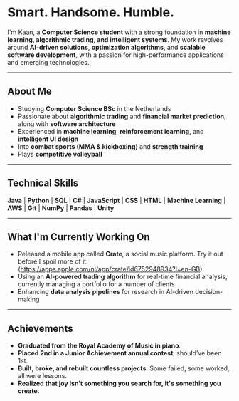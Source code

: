 # Smart. Handsome. Humble.  

I'm Kaan, a **Computer Science student** with a strong foundation in **machine learning, algorithmic trading, and intelligent systems**. My work revolves around **AI-driven solutions**, **optimization algorithms**, and **scalable software development**, with a passion for high-performance applications and emerging technologies.  

---

## About Me  

- Studying **Computer Science BSc** in the Netherlands  
- Passionate about **algorithmic trading** and **financial market prediction**, along with **software architecture**  
- Experienced in **machine learning**, **reinforcement learning**, and **intelligent UI design**  
- Into **combat sports (MMA & kickboxing)** and **strength training**  
- Plays **competitive volleyball**   

---

## Technical Skills  

**Java** | **Python** | **SQL** | **C#** | **JavaScript** | **CSS** | **HTML** | **Machine Learning** | **AWS** | **Git** | **NumPy** | **Pandas** | **Unity**  

---

## What I'm Currently Working On  

- Released a mobile app called **Crate**, a social music platform. Try it out before I spoil more of it: (https://apps.apple.com/nl/app/crate/id6752948934?l=en-GB)
- Using an **AI-powered trading algorithm** for real-time financial analysis, currently managing a portfolio for a number of clients  
- Enhancing **data analysis pipelines** for research in AI-driven decision-making  

---

## Achievements  

- **Graduated from the Royal Academy of Music in piano**.
- **Placed 2nd in a Junior Achievement annual contest**, should’ve been 1st. 
- **Built, broke, and rebuilt countless projects**. Some failed, some worked, all were lessons.  
- **Realized that joy isn’t something you search for, it's something you create.**  

